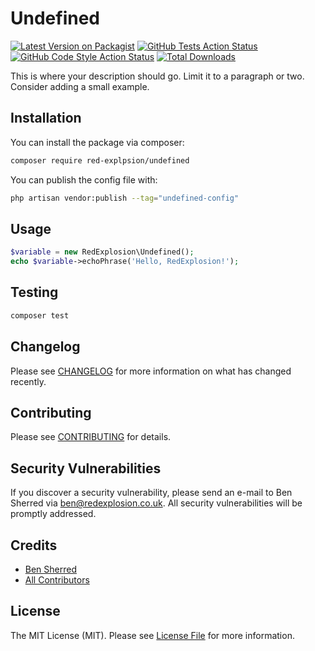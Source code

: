 # Undefined

[![Latest Version on Packagist](https://img.shields.io/packagist/v/red-explpsion/undefined.svg?style=flat-square)](https://packagist.org/packages/red-explpsion/undefined)
[![GitHub Tests Action Status](https://img.shields.io/github/actions/workflow/status/red-explpsion/undefined/run-tests.yml?branch=main&label=tests&style=flat-square)](https://github.com/red-explpsion/undefined/actions/workflows/tests.yaml?query=branch:main)
[![GitHub Code Style Action Status](https://img.shields.io/github/actions/workflow/status/red-explpsion/undefined/coding-standards.yml?label=code%20style&style=flat-square)](https://github.com/red-explpsion/undefined/actions/workflows/coding-standards.yml?query=branch:main)
[![Total Downloads](https://img.shields.io/packagist/dt/red-explpsion/undefined.svg?style=flat-square)](https://packagist.org/packages/red-explpsion/undefined)

This is where your description should go. Limit it to a paragraph or two. Consider adding a small example.

## Installation

You can install the package via composer:

```bash
composer require red-explpsion/undefined
```

You can publish the config file with:

```bash
php artisan vendor:publish --tag="undefined-config"
```

## Usage

```php
$variable = new RedExplosion\Undefined();
echo $variable->echoPhrase('Hello, RedExplosion!');
```

## Testing

```bash
composer test
```

## Changelog

Please see [CHANGELOG](CHANGELOG.md) for more information on what has changed recently.

## Contributing

Please see [CONTRIBUTING](CONTRIBUTING.md) for details.

## Security Vulnerabilities

If you discover a security vulnerability, please send an e-mail to Ben Sherred via ben@redexplosion.co.uk. All security
vulnerabilities will be promptly addressed.

## Credits

- [Ben Sherred](https://github.com/bensherred)
- [All Contributors](../../contributors)

## License

The MIT License (MIT). Please see [License File](LICENSE.md) for more information.
